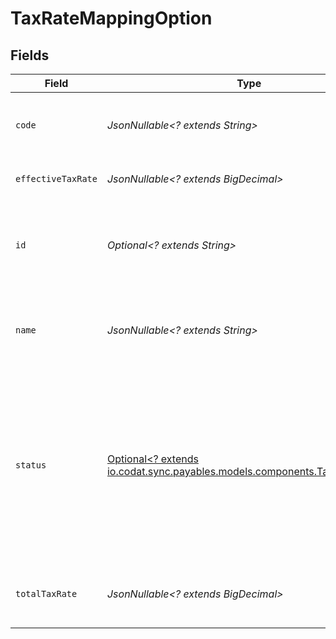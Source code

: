 # TaxRateMappingOption


## Fields

| Field                                                                                                                                                                                                     | Type                                                                                                                                                                                                      | Required                                                                                                                                                                                                  | Description                                                                                                                                                                                               | Example                                                                                                                                                                                                   |
| --------------------------------------------------------------------------------------------------------------------------------------------------------------------------------------------------------- | --------------------------------------------------------------------------------------------------------------------------------------------------------------------------------------------------------- | --------------------------------------------------------------------------------------------------------------------------------------------------------------------------------------------------------- | --------------------------------------------------------------------------------------------------------------------------------------------------------------------------------------------------------- | --------------------------------------------------------------------------------------------------------------------------------------------------------------------------------------------------------- |
| `code`                                                                                                                                                                                                    | *JsonNullable<? extends String>*                                                                                                                                                                          | :heavy_minus_sign:                                                                                                                                                                                        | Code for the tax rate from the accounting platform.                                                                                                                                                       |                                                                                                                                                                                                           |
| `effectiveTaxRate`                                                                                                                                                                                        | *JsonNullable<? extends BigDecimal>*                                                                                                                                                                      | :heavy_minus_sign:                                                                                                                                                                                        | See Effective tax rates description.                                                                                                                                                                      |                                                                                                                                                                                                           |
| `id`                                                                                                                                                                                                      | *Optional<? extends String>*                                                                                                                                                                              | :heavy_minus_sign:                                                                                                                                                                                        | Identifier for the tax rate, unique for the company in the accounting platform.                                                                                                                           | d2939064-dd3a-4c0f-9865-a238c2193515                                                                                                                                                                      |
| `name`                                                                                                                                                                                                    | *JsonNullable<? extends String>*                                                                                                                                                                          | :heavy_minus_sign:                                                                                                                                                                                        | Codat-augmented name of the tax rate in the accounting platform.                                                                                                                                          |                                                                                                                                                                                                           |
| `status`                                                                                                                                                                                                  | [Optional<? extends io.codat.sync.payables.models.components.TaxRateStatus>](../../models/components/TaxRateStatus.md)                                                                                    | :heavy_minus_sign:                                                                                                                                                                                        | Status of the tax rate in the accounting platform.  <br/>- `Active` - An active tax rate in use by a company.  <br/>- `Archived` - A tax rate that has been archived or is inactive in the accounting platform.   |                                                                                                                                                                                                           |
| `totalTaxRate`                                                                                                                                                                                            | *JsonNullable<? extends BigDecimal>*                                                                                                                                                                      | :heavy_minus_sign:                                                                                                                                                                                        | Total (not compounded) sum of the components of a tax rate.                                                                                                                                               |                                                                                                                                                                                                           |